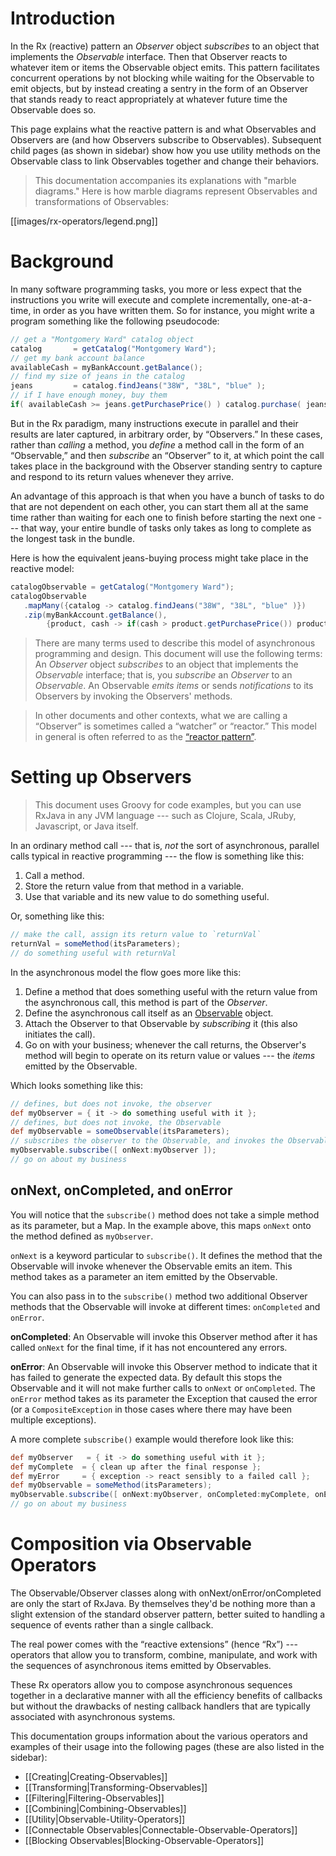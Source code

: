 # Introduction

In the Rx (reactive) pattern an _Observer_ object _subscribes_ to an object that implements the _Observable_ interface. Then that Observer reacts to whatever item or items the Observable object emits. This pattern facilitates concurrent operations by not blocking while waiting for the Observable to emit objects, but by instead creating a sentry in the form of an Observer that stands ready to react appropriately at whatever future time the Observable does so.

This page explains what the reactive pattern is and what Observables and Observers are (and how Observers subscribe to Observables). Subsequent child pages (as shown in sidebar) show how you use utility methods on the Observable class to link Observables together and change their behaviors.

> This documentation accompanies its explanations with "marble diagrams." Here is how marble diagrams represent Observables and transformations of Observables:

[[images/rx-operators/legend.png]]

# Background

In many software programming tasks, you more or less expect that the instructions you write will execute and complete incrementally, one-at-a-time, in order as you have written them. So for instance, you might write a program something like the following pseudocode:

```java
// get a "Montgomery Ward" catalog object
catalog       = getCatalog("Montgomery Ward");
// get my bank account balance
availableCash = myBankAccount.getBalance();
// find my size of jeans in the catalog
jeans         = catalog.findJeans("38W", "38L", "blue" ); 
// if I have enough money, buy them
if( availableCash >= jeans.getPurchasePrice() ) catalog.purchase( jeans );
```

But in the Rx paradigm, many instructions execute in parallel and their results are later captured, in arbitrary order, by “Observers.” In these cases, rather than _calling_ a method, you _define_ a method call in the form of an “Observable,” and then _subscribe_ an “Observer” to it, at which point the call takes place in the background with the Observer standing sentry to capture and respond to its return values whenever they arrive.

An advantage of this approach is that when you have a bunch of tasks to do that are not dependent on each other, you can start them all at the same time rather than waiting for each one to finish before starting the next one --- that way, your entire bundle of tasks only takes as long to complete as the longest task in the bundle.

Here is how the equivalent jeans-buying process might take place in the reactive model:
```groovy
catalogObservable = getCatalog("Montgomery Ward");
catalogObservable
   .mapMany({catalog -> catalog.findJeans("38W", "38L", "blue" )})
   .zip(myBankAccount.getBalance(),
        {product, cash -> if(cash > product.getPurchasePrice()) product.purchase() });
```

> There are many terms used to describe this model of asynchronous programming and design. This document will use the following terms: An _Observer_ object _subscribes_ to an object that implements the _Observable_ interface; that is, you _subscribe_ an _Observer_ to an _Observable_. An Observable _emits_ _items_ or sends _notifications_ to its Observers by invoking the Observers' methods.

> In other documents and other contexts, what we are calling a “Observer” is sometimes called a “watcher” or “reactor.” This model in general is often referred to as the [“reactor pattern”](http://en.wikipedia.org/wiki/Reactor_pattern).

# Setting up Observers

> This document uses Groovy for code examples, but you can use RxJava in any JVM language --- such as Clojure, Scala, JRuby, Javascript, or Java itself.  

In an ordinary method call --- that is, _not_ the sort of asynchronous, parallel calls typical in reactive programming --- the flow is something like this:

1. Call a method.  
1. Store the return value from that method in a variable.  
1. Use that variable and its new value to do something useful.  

Or, something like this:

```groovy
// make the call, assign its return value to `returnVal`
returnVal = someMethod(itsParameters);
// do something useful with returnVal
```

In the asynchronous model the flow goes more like this:

1. Define a method that does something useful with the return value from the asynchronous call, this method is part of the _Observer_.  
1. Define the asynchronous call itself as an [Observable](http://netflix.github.com/RxJava/javadoc/rx/Observable.html) object.  
1. Attach the Observer to that Observable by _subscribing_ it (this also initiates the call).  
1. Go on with your business; whenever the call returns, the Observer's method will begin to operate on its return value or values --- the _items_ emitted by the Observable.  

Which looks something like this:

```groovy
// defines, but does not invoke, the observer
def myObserver = { it -> do something useful with it };
// defines, but does not invoke, the Observable
def myObservable = someObservable(itsParameters);
// subscribes the observer to the Observable, and invokes the Observable
myObservable.subscribe([ onNext:myObserver ]);
// go on about my business
```

## onNext, onCompleted, and onError

You will notice that the `subscribe()` method does not take a simple method as its parameter, but a Map. In the example above, this maps `onNext` onto the method defined as `myObserver`.

`onNext` is a keyword particular to `subscribe()`. It defines the method that the Observable will invoke whenever the Observable emits an item. This method takes as a parameter an item emitted by the Observable.

You can also pass in to the `subscribe()` method two additional Observer methods that the Observable will invoke at different times: `onCompleted` and `onError`.

**onCompleted**: An Observable will invoke this Observer method after it has called `onNext` for the final time, if it has not encountered any errors.

**onError**: An Observable will invoke this Observer method to indicate that it has failed to generate the expected data. By default this stops the Observable and it will not make further calls to `onNext` or `onCompleted`. The `onError` method takes as its parameter the Exception that caused the error (or a `CompositeException` in those cases where there may have been multiple exceptions).

A more complete `subscribe()` example would therefore look like this:

```groovy
def myObserver   = { it -> do something useful with it };
def myComplete  = { clean up after the final response };
def myError     = { exception -> react sensibly to a failed call };
def myObservable = someMethod(itsParameters);
myObservable.subscribe([ onNext:myObserver, onCompleted:myComplete, onError:myError ]);
// go on about my business
```

# Composition via Observable Operators

The Observable/Observer classes along with onNext/onError/onCompleted are only the start of RxJava. By themselves they'd be nothing more than a slight extension of the standard observer pattern, better suited to handling a sequence of events rather than a single callback.

The real power comes with the “reactive extensions” (hence “Rx”) --- operators that allow you to transform, combine, manipulate, and work with the sequences of asynchronous items emitted by Observables.

These Rx operators allow you to compose asynchronous sequences together in a declarative manner with all the efficiency benefits of callbacks but without the drawbacks of nesting callback handlers that are typically associated with asynchronous systems.

This documentation groups information about the various operators and examples of their usage into the following pages (these are also listed in the sidebar):

  * [[Creating|Creating-Observables]]
  * [[Transforming|Transforming-Observables]]
  * [[Filtering|Filtering-Observables]]
  * [[Combining|Combining-Observables]]
  * [[Utility|Observable-Utility-Operators]]
  * [[Connectable Observables|Connectable-Observable-Operators]]
  * [[Blocking Observables|Blocking-Observable-Operators]]